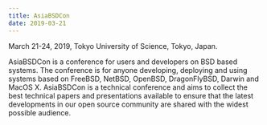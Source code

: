```yaml
---
title: AsiaBSDCon
date: 2019-03-21
---
```

March 21-24, 2019, Tokyo University of Science, Tokyo, Japan.

AsiaBSDCon is a conference for users and developers on BSD based systems. The conference is for anyone developing, deploying and using systems based on FreeBSD, NetBSD, OpenBSD, DragonFlyBSD, Darwin and MacOS X. AsiaBSDCon is a technical conference and aims to collect the best technical papers and presentations available to ensure that the latest developments in our open source community are shared with the widest possible audience.

